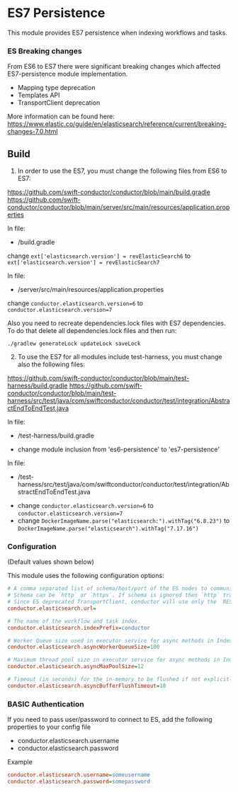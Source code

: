 # ES7 Persistence

This module provides ES7 persistence when indexing workflows and tasks.

### ES Breaking changes

From ES6 to ES7 there were significant breaking changes which affected ES7-persistence module implementation.
* Mapping type deprecation
* Templates API
* TransportClient deprecation

More information can be found here: https://www.elastic.co/guide/en/elasticsearch/reference/current/breaking-changes-7.0.html


## Build

1. In order to use the ES7, you must change the following files from ES6 to ES7:

https://github.com/swift-conductor/conductor/blob/main/build.gradle
https://github.com/swift-conductor/conductor/blob/main/server/src/main/resources/application.properties

In file:
 
- /build.gradle

change `ext['elasticsearch.version'] = revElasticSearch6` to `ext['elasticsearch.version'] = revElasticSearch7`


In file:
 
- /server/src/main/resources/application.properties

change `conductor.elasticsearch.version=6` to `conductor.elasticsearch.version=7`

Also you need to recreate dependencies.lock files with ES7 dependencies. To do that delete all dependencies.lock files and then run: 

```
./gradlew generateLock updateLock saveLock
```


2. To use the ES7 for all modules include test-harness, you must change also the following files:

https://github.com/swift-conductor/conductor/blob/main/test-harness/build.gradle
https://github.com/swift-conductor/conductor/blob/main/test-harness/src/test/java/com/swiftconductor/conductor/test/integration/AbstractEndToEndTest.java

In file:
 
- /test-harness/build.gradle

* change module inclusion from 'es6-persistence' to 'es7-persistence'

In file:
 
- /test-harness/src/test/java/com/swiftconductor/conductor/test/integration/AbstractEndToEndTest.java

* change `conductor.elasticsearch.version=6` to `conductor.elasticsearch.version=7`
* change `DockerImageName.parse("elasticsearch:").withTag("6.8.23")` to `DockerImageName.parse("elasticsearch").withTag("7.17.16")`


### Configuration

(Default values shown below)

This module uses the following configuration options:

```ini
# A comma separated list of schema/host/port of the ES nodes to communicate with.
# Schema can be `http` or `https`. If schema is ignored then `http` transport will be used;
# Since ES deprecated TransportClient, conductor will use only the  REST transport protocol.
conductor.elasticsearch.url=

# The name of the workflow and task index. 
conductor.elasticsearch.indexPrefix=conductor

# Worker Queue size used in executor service for async methods in IndexDao.
conductor.elasticsearch.asyncWorkerQueueSize=100

# Maximum thread pool size in executor service for async methods in IndexDao
conductor.elasticsearch.asyncMaxPoolSize=12

# Timeout (in seconds) for the in-memory to be flushed if not explicitly indexed
conductor.elasticsearch.asyncBufferFlushTimeout=10
```

### BASIC Authentication

If you need to pass user/password to connect to ES, add the following properties to your config file
* conductor.elasticsearch.username
* conductor.elasticsearch.password

Example

```ini
conductor.elasticsearch.username=someusername
conductor.elasticsearch.password=somepassword
```

